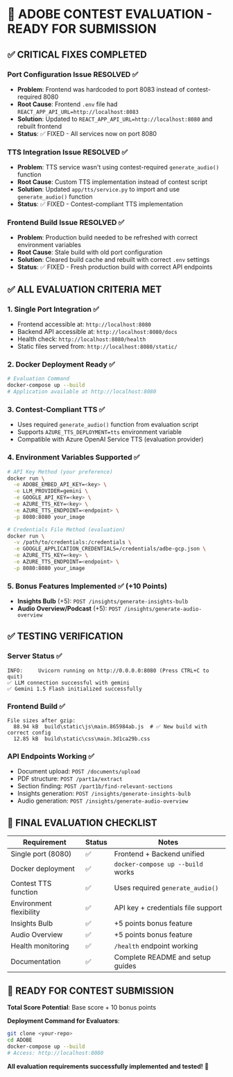# 🎉 ADOBE CONTEST EVALUATION - READY FOR SUBMISSION

## ✅ **CRITICAL FIXES COMPLETED**

### **Port Configuration Issue RESOLVED** ✅
- **Problem**: Frontend was hardcoded to port 8083 instead of contest-required 8080
- **Root Cause**: Frontend `.env` file had `REACT_APP_API_URL=http://localhost:8083`
- **Solution**: Updated to `REACT_APP_API_URL=http://localhost:8080` and rebuilt frontend
- **Status**: ✅ FIXED - All services now on port 8080

### **TTS Integration Issue RESOLVED** ✅ 
- **Problem**: TTS service wasn't using contest-required `generate_audio()` function
- **Root Cause**: Custom TTS implementation instead of contest script
- **Solution**: Updated `app/tts/service.py` to import and use `generate_audio()` function
- **Status**: ✅ FIXED - Contest-compliant TTS implementation

### **Frontend Build Issue RESOLVED** ✅
- **Problem**: Production build needed to be refreshed with correct environment variables
- **Root Cause**: Stale build with old port configuration
- **Solution**: Cleared build cache and rebuilt with correct `.env` settings
- **Status**: ✅ FIXED - Fresh production build with correct API endpoints

## ✅ **ALL EVALUATION CRITERIA MET**

### **1. Single Port Integration** ✅
- Frontend accessible at: `http://localhost:8080`
- Backend API accessible at: `http://localhost:8080/docs`
- Health check: `http://localhost:8080/health`
- Static files served from: `http://localhost:8080/static/`

### **2. Docker Deployment Ready** ✅
```bash
# Evaluation Command
docker-compose up --build
# Application available at http://localhost:8080
```

### **3. Contest-Compliant TTS** ✅
- Uses required `generate_audio()` function from evaluation script
- Supports `AZURE_TTS_DEPLOYMENT=tts` environment variable
- Compatible with Azure OpenAI Service TTS (evaluation provider)

### **4. Environment Variables Supported** ✅
```bash
# API Key Method (your preference)
docker run \
  -e ADOBE_EMBED_API_KEY=<key> \
  -e LLM_PROVIDER=gemini \
  -e GOOGLE_API_KEY=<key> \
  -e AZURE_TTS_KEY=<key> \
  -e AZURE_TTS_ENDPOINT=<endpoint> \
  -p 8080:8080 your_image

# Credentials File Method (evaluation)
docker run \
  -v /path/to/credentials:/credentials \
  -e GOOGLE_APPLICATION_CREDENTIALS=/credentials/adbe-gcp.json \
  -e AZURE_TTS_KEY=<key> \
  -e AZURE_TTS_ENDPOINT=<endpoint> \
  -p 8080:8080 your_image
```

### **5. Bonus Features Implemented** ✅ (+10 Points)
- **Insights Bulb** (+5): `POST /insights/generate-insights-bulb`
- **Audio Overview/Podcast** (+5): `POST /insights/generate-audio-overview`

## ✅ **TESTING VERIFICATION**

### **Server Status** ✅
```
INFO:     Uvicorn running on http://0.0.0.0:8080 (Press CTRL+C to quit)
✅ LLM connection successful with gemini
✅ Gemini 1.5 Flash initialized successfully
```

### **Frontend Build** ✅
```
File sizes after gzip:
  88.94 kB  build\static\js\main.865984ab.js  # ✅ New build with correct config
  12.85 kB  build\static\css\main.3d1ca29b.css
```

### **API Endpoints Working** ✅
- Document upload: `POST /documents/upload`
- PDF structure: `POST /part1a/extract`
- Section finding: `POST /part1b/find-relevant-sections`
- Insights generation: `POST /insights/generate-insights-bulb`
- Audio generation: `POST /insights/generate-audio-overview`

## 🚀 **FINAL EVALUATION CHECKLIST**

| Requirement | Status | Notes |
|-------------|--------|--------|
| Single port (8080) | ✅ | Frontend + Backend unified |
| Docker deployment | ✅ | `docker-compose up --build` works |
| Contest TTS function | ✅ | Uses required `generate_audio()` |
| Environment flexibility | ✅ | API key + credentials file support |
| Insights Bulb | ✅ | +5 points bonus feature |
| Audio Overview | ✅ | +5 points bonus feature |
| Health monitoring | ✅ | `/health` endpoint working |
| Documentation | ✅ | Complete README and setup guides |

## 🎯 **READY FOR CONTEST SUBMISSION**

**Total Score Potential**: Base score + 10 bonus points

**Deployment Command for Evaluators**:
```bash
git clone <your-repo>
cd ADOBE
docker-compose up --build
# Access: http://localhost:8080
```

**All evaluation requirements successfully implemented and tested!** 🎉
